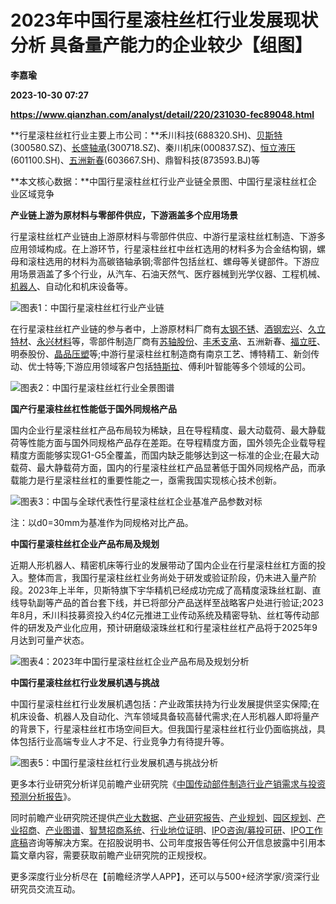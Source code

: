 # 2023年中国行星滚柱丝杠行业发展现状分析 具备量产能力的企业较少【组图】
**李嘉瑜**

**2023-10-30 07:27**

**https://www.qianzhan.com/analyst/detail/220/231030-fec89048.html**

**行星滚柱丝杠行业主要上市公司：**禾川科技(688320.SH)、[贝斯特](https://stock.qianzhan.com/hs/zhengquan_300580.SZ.html)(300580.SZ)、[长盛轴承](https://stock.qianzhan.com/hs/zhengquan_300718.SZ.html)(300718.SZ)、秦川机床(000837.SZ)、[恒立液压](https://stock.qianzhan.com/hs/zhengquan_601100.SH.html)(601100.SH)、[五洲新春](https://stock.qianzhan.com/hs/zhengquan_603667.SH.html)(603667.SH)、鼎智科技(873593.BJ)等

**本文核心数据：**中国行星滚柱丝杠行业产业链全景图、中国行星滚柱丝杠企业区域竞争

**产业链上游为原材料与零部件供应，下游涵盖多个应用场景**

行星滚柱丝杠产业链由上游原材料与零部件供应、中游行星滚柱丝杠制造、下游多应用领域构成。在上游环节，行星滚柱丝杠中丝杠选用的材料多为合金结构钢，螺母和滚柱选用的材料为高碳铬轴承钢;零部件包括丝杠、螺母等关键部件。下游应用场景涵盖了多个行业，从汽车、石油天然气、医疗器械到光学仪器、工程机械、[机器人](https://stock.qianzhan.com/hs/zhengquan_300024.SZ.html)、自动化和机床设备等。

![图表1：中国行星滚柱丝杠行业产业链](https://img3.qianzhan.com/news/202310/30/20231030-95a35f610716383c.png)

在行星滚柱丝杠产业链的参与者中，上游原材料厂商有[太钢不锈](https://stock.qianzhan.com/hs/zhengquan_000825.SZ.html)、[酒钢宏兴](https://stock.qianzhan.com/hs/zhengquan_600307.SH.html)、[久立特材](https://stock.qianzhan.com/hs/zhengquan_002318.SZ.html)、[永兴材料](https://stock.qianzhan.com/hs/zhengquan_002756.SZ.html)等，零部件制造厂商有[苏轴股份](https://stock.qianzhan.com/neeq/zhengquan_430418.OC.html)、[丰禾支承](https://stock.qianzhan.com/neeq/zhengquan_832217.OC.html)、五洲新春、[福立旺](https://stock.qianzhan.com/hs/zhengquan_688678.SH.html)、明泰股份、[晶品压塑](https://stock.qianzhan.com/neeq/zhengquan_833127.OC.html)等;中游行星滚柱丝杠制造商有南京工艺、博特精工、新剑传动、优士特等;下游应用领域客户包括[特斯拉](https://stock.qianzhan.com/us/zhengquan_TSLA.O.html)、傅利叶智能等多个领域的公司。

![图表2：中国行星滚柱丝杠行业全景图谱](https://img3.qianzhan.com/news/202310/30/20231030-95a4773950d85160.png)

**国产行星滚柱丝杠性能低于国外同规格产品**

国内企业行星滚柱丝杠产品布局较为稀缺，且在导程精度、最大动载荷、最大静载荷等性能方面与国外同规格产品存在差距。在导程精度方面，国外领先企业载导程精度方面能够实现G1-G5全覆盖，而国内缺乏能够达到这一标准的企业;在最大动载荷、最大静载荷方面，国内的行星滚柱丝杠产品显著低于国外同规格产品，而承载能力是行星滚柱丝杠的重要性能之一，亟需我国实现核心技术创新。

![图表3：中国与全球代表性行星滚柱丝杠企业基准产品参数对标](https://img3.qianzhan.com/news/202310/30/20231030-f49b6281500f4662.png)

注：以d0=30mm为基准作为同规格对比产品。

**中国行星滚柱丝杠企业产品布局及规划**

近期人形机器人、精密机床等行业的发展带动了国内企业在行星滚柱丝杠方面的投入。整体而言，我国行星滚柱丝杠业务尚处于研发或验证阶段，仍未进入量产阶段。2023年上半年，贝斯特旗下宇华精机已经成功完成了高精度滚珠丝杠副、直线导轨副等产品的首台套下线，并已将部分产品送样至战略客户处进行验证;2023年8月，禾川科技募资投入约4亿元推进工业传动系统及精密导轨、丝杠等传动部件的研发及产业化应用，预计研磨级滚珠丝杠和行星滚柱丝杠产品将于2025年9月达到可量产状态。

![图表4：2023年中国行星滚柱丝杠企业产品布局及规划分析](https://img3.qianzhan.com/news/202310/30/20231030-fd9e65b5745f2484.png)

**中国行星滚柱丝杠行业发展机遇与挑战**

中国行星滚柱丝杠行业发展机遇包括：产业政策扶持为行业发展提供坚实保障;在机床设备、机器人及自动化、汽车领域具备较高替代需求;在人形机器人即将量产的背景下，行星滚柱丝杠市场空间巨大。但我国行星滚柱丝杠行业仍面临挑战，具体包括行业高端专业人才不足、行业竞争力有待提升等。

![图表5：中国行星滚柱丝杠行业发展机遇与挑战分析](https://img3.qianzhan.com/news/202310/30/20231030-d635d693396b708e.png)

更多本行业研究分析详见前瞻产业研究院《[中国传动部件制造行业产销需求与投资预测分析报告](https://bg.qianzhan.com/report/detail/a76d88413ab9427f.html)》。

同时前瞻产业研究院还提供[产业大数据](https://d.qianzhan.com/)、[产业研究报告](https://bg.qianzhan.com/report/hotlist/)、[产业规划](https://f.qianzhan.com/chanyeguihua2/)、[园区规划](https://f.qianzhan.com/yuanqu/)、[产业招商](https://f.qianzhan.com/chanyezhaoshang/)、[产业图谱](https://bg.qianzhan.com/report/lianglian/)、[智慧招商系统](https://z.qianzhan.com/)、[行业地位证明](https://bg.qianzhan.com/report/qyppcs)、[IPO咨询/募投可研](https://ipo.qianzhan.com/mutou/)、[IPO工作底稿](https://ipo.qianzhan.com/digao/)咨询等解决方案。在招股说明书、公司年度报告等任何公开信息披露中引用本篇文章内容，需要获取前瞻产业研究院的正规授权。

更多深度行业分析尽在【前瞻经济学人APP】，还可以与500+经济学家/资深行业研究员交流互动。
